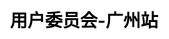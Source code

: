 ---
title: "用户委员会-广州站"
weight: 4
stationName: 广州站
coverImage: /images/user-group/list/cityCards/guangzhou.png

css: "scss/user-group-single.scss"

topSection:
  kubSphere: KubeSphere 
  committee: 社区用户委员会
  description: KubeSphere 社区用户委员会—广州站，成立于 2022 年 8 月 6 日，是由活跃在广州的 KubeSphere 社区用户和成员组成的。初创核心成员 5 人。
  image: /images/user-group/guangzhou/banner.png
  mobile_image: /images/user-group/guangzhou/m-banner.png

station:
  name_en: KubeSphere Community
  name: 
    text1: 申请加入
    text2: 社区用户委员会—广州站
  description: 
    - 不管你是否是 KubeSphere 的用户，只要你对云原生技术感兴趣，对组织活动有热情，对发展 KubeSphere 社区有想法，即可申请加入 KubeSphere 社区广州用户委员会。
    - 如果你想加入 KubeSphere 社区用户委员会—广州站，成为其中的一名委员（成员），为发展 KubeSphere 社区贡献自己的一份力量，可添加广州站站长微信申请，并可加入 KubeSphere 开源社区广州站微信群。
  manager: 
    name: 裴振飞
    image: /images/user-group/guangzhou/peizhenfei.png
    wxCode: /images/user-group/guangzhou/peizhenfeivx.jpg
    position: 广州站站长
  icon: /images/user-group/guangzhou/guangzhou.svg
  icon_name: KubeSphere 社区用户委员会
  station_name: "- 广州站 -"

returns:
  title: 为什么加入我们？
  list:
    - text: 结识更多的云原生领域的技术大牛、志同道合的朋友
      bg: /images/user-group/list/returns/bg1.svg

    - text: 提升自身在云原生领域的知名度，拓宽学习和交流云原生技术的渠道
      bg: /images/user-group/list/returns/bg2.svg

    - text: 提升自身多项能力：交流沟通能力、组织协调能力等
      bg: /images/user-group/list/returns/bg3.svg

    - text: KubeSphere 社区周边纪念礼品、社区认证证书及社区 Title
      bg: /images/user-group/list/returns/bg4.svg

members:
  title: 核心成员
  list:
    - name: 裴振飞
      position: 站长
      des: 广州视源电子股份有限公司，运维工程师，多年系统运维经验；python 前后端全栈开发者；云原生爱技术好者。公司内部负责运维及运维开发相关工作。
      image: /images/user-group/guangzhou/peizhenfei.png

    - name: 胡卓超
      position: 副站长
      des: 担任多家企业技术顾问，云原生爱好者，个人关注领域 DevOps、Istio、Serverless，工作负责云原生相关技术的落地，架构的演进。
      image: /images/user-group/guangzhou/huzhuochao.jpeg

    - name: 刘星
      position: 委员
      des: 广东国地科技，运维工程师，云原生爱好者，日常工作领域涉及 Devops、Gitops、K8s、监控、服务网格等。
      image: /images/user-group/guangzhou/liuxing.png

    - name: 符嘉阳
      position: 委员
      des: 珠海盈米基金销售有限公司，系统开发工程师，云原生爱好者，日常工作涉及 K8s、DevOps、Service Mesh 等。
      image: /images/user-group/guangzhou/fujiayang.jpeg

    - name: 王静
      position: 委员
      des: 天翼云科技有限公司，专家，云原生爱好者。
      image: /images/user-group/guangzhou/wangjing.jpeg

activities:
  videos:
    - image: https://pek3b.qingstor.com/kubesphere-community/images/guangzhou-meetup-20231125-cover.jpg
      link: https://kubesphere.io/zh/live/meetup-guangzhou-20231125/

    - image: https://pek3b.qingstor.com/kubesphere-community/images/meetup-guangzhou-cover.jpeg
      link: https://kubesphere.io/zh/live/meetup-guangzhou-20220806/

    - image: https://pek3b.qingstor.com/kubesphere-community/images/argocd0217-live-cover.png
      link: https://kubesphere.io/zh/live/gitops-cic/

  review:    
    - text: 负载均衡器 OpenELB ARP 欺骗技术解析
      description: 这篇文章介绍了如何使用 OpenELB 在 Kubernetes 上实现负载均衡，并讨论了使用 ARP 协议的优点。
      link: https://kubesphere.io/zh/blogs/openelb-arp/

    - text: Kubernetes 多行日志采集方案探索
      description: 这篇文章介绍了如何使用 KubeSphere 收集和分析应用程序日志，并提供了相关的操作步骤。
      link: https://kubesphere.io/zh/blogs/kubesphere-log-collection/

    - text: Argo CD 速度通关指南
      description: 本次直播将介绍 Argo CD，分享实践经验，结合测试环境案例，演示相应场景下的实验效果；让用户快速把握重点难点以及相应的思路和方向。
      link: https://kubesphere.io/zh/live/argocd0217-live/

    - text: 基于 Argo CD 的 GitOps 实践经验
      description: 通过 KubeSphere 的应用管理能力快速使用 Apache APISIX Ingress Controller。
      link: https://kubesphere.io/zh/blogs/gitops-argocd/

---